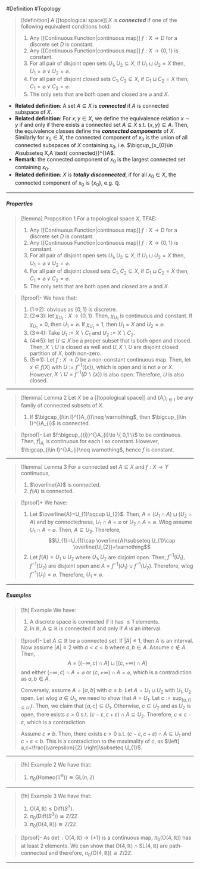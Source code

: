 #Definition #Topology 

> [!definition]
> A [[topological space]] $X$ is ***connected*** if one of the following equivalent conditions hold:
> 1. Any [[Continuous Function|continuous map]] $f:X\to D$ for a discrete set $D$ is constant.
> 2. Any [[Continuous Function|continuous map]] $f:X\to \{ 0,1 \}$ is constant.
> 4. For all pair of disjoint open sets $U_{1},U_{2}\subseteq X$, if $U_{1}\sqcup U_{2}=X$ then, $U_{1}=\varnothing\lor U_{2}=\varnothing$.
> 5. For all pair of disjoint closed sets $C_{1},C_{2}\subseteq X$, if $C_{1}\sqcup C_{2}=X$ then, $C_{1}=\varnothing\lor C_{2}=\varnothing$.
> 6. The only sets that are both open and closed are $\varnothing$ and $X$.
- **Related definition**: A set $A\subseteq X$ is ***connected*** if $A$ is connected subspace of $X$. 
- **Related definition**: For $x,y\in X$, we define the equivalence relation $x\sim y$ if and only if there exists a connected set $A\subseteq X$ s.t. $\{ x,y \}\subseteq A$. Then, the equivalence classes define the ***connected components*** of $X$. Similarly for $x_{0}\in X$, the connected component of $x_{0}$ is the union of all connected subspaces of $X$ containing $x_{0}$, i.e. $\bigcup_{x_{0}\in A\subseteq X,A \text{ connected}}^{}A$.
- **Remark**: the connected component of $x_{0}$ is the largest connected set containing $x_{0}$.
- **Related definition**: $X$ is ***totally disconnected***, if for all $x_{0}\in X$, the connected component of $x_{0}$ is $\{ x_{0} \}$, e.g. $\mathbb{Q}$.
---
##### Properties

> [!lemma] Proposition 1
> For a topological space $X$, TFAE:
> 1. Any [[Continuous Function|continuous map]] $f:X\to D$ for a discrete set $D$ is constant.
> 2. Any [[Continuous Function|continuous map]] $f:X\to \{ 0,1 \}$ is constant.
> 4. For all pair of disjoint open sets $U_{1},U_{2}\subseteq X$, if $U_{1}\sqcup U_{2}=X$ then, $U_{1}=\varnothing\lor U_{2}=\varnothing$.
> 5. For all pair of disjoint closed sets $C_{1},C_{2}\subseteq X$, if $C_{1}\sqcup C_{2}=X$ then, $C_{1}=\varnothing\lor C_{2}=\varnothing$.
> 5. The only sets that are both open and closed are $\varnothing$ and $X$.

> [!proof]-
> We have that:
> 1. (1=>2): obvious as $\{ 0,1 \}$ is discretre.
> 2. (2=>3): let $\chi_{U_{1}}:X\to \{ 0,1 \}$. Then, $\chi_{U_{1}}$ is continuous and constant. If $\chi_{U_{1}}=0$, then $U_{1}=\varnothing$. If $\chi_{U_{1}}=1$, then $U_{1}=X$ and $U_{2}=\varnothing$.
> 3. (3=>4): Take $U_{1}:=X \backslash C_{1}$ and $U_{2}:=X \backslash C_{2}$. 
> 4. (4=>5): let $U\subseteq X$ be a proper subset that is both open and closed. Then, $X \backslash U$ is closed as well and $U,X \backslash U$ are disjoint closed partition of $X$, both non-zero. 
> 5. (5=>1): Let $f:X\to D$ be a non-constant continuous map. Then, let $x\in f(X)$ with $U:=f^{-1}(\{ x \})$, which is open and is not $\varnothing$ or $X$. However, $X \backslash U=f^{-1}(D\backslash \{ x \})$ is also open. Therefore, $U$ is also closed.
---
> [!lemma] Lemma 2
> Let $X$ be a [[topological space]] and $(A_{i})_{i\in I}$ be any family of connected subsets of $X$. 
> 1. If $\bigcap_{i\in I}^{}A_{i}\neq \varnothing$, then $\bigcup_{i\in I}^{}A_{i}$ is connected.

> [!proof]-
> Let $f:\bigcup_{{i}}^{}A_{i}\to \{ 0,1 \}$ to be continuous. Then, $f|_{A_{i}}$ is continuous for each $i$ so constant. However, $\bigcap_{i\in I}^{}A_{i}\neq \varnothing$, hence $f$ is constant.
---

> [!lemma] Lemma 3
> For a connected set $A\subseteq X$ and $f:X\to Y$ continuous, 
> 1. $\overline{A}$ is connected.
> 2. $f(A)$ is connected.

> [!proof]+
> We have: 
> 1. Let $\overline{A}=U_{1}\sqcup U_{2}$. Then, $A=(U_{1}\cap A)\sqcup(U_{2}\cap A)$ and by connectedness, $U_{1}\cap A=\varnothing$ or $U_{2}\cap A=\varnothing$. Wlog assume $U_{1}\cap A=\varnothing$. Then, $A\subseteq U_{2}$. Therefore, $$U_{1}=U_{1}\cap \overline{A}\subseteq U_{1}\cap \overline{U_{2}}=\varnothing$$
> 2. Let $f(A)=U_{1}\cup U_{2}$ where $U_{1},U_{2}$ are disjoint open. Then, $f^{-1}(U_{1}),f^{-1}(U_{2})$ are disjoint open and $A=f^{-1}(U_{1})\cup f^{-1}(U_{2})$. Therefore, wlog $f^{-1}(U_{1})=\varnothing$. Therefore, $U_{1}=\varnothing$.

---
##### Examples
> [!h] Example
> We have: 
> 1. A discrete space is connected if it has $\leq 1$ elements.
> 2. In $\mathbb{R}$, $A\subseteq \mathbb{R}$ is connected if and only if $A$ is an interval.

> [!proof]-
> Let $A\subseteq \mathbb{R}$ be a connected set. If $\left| A \right|\leq 1$, then $A$ is an interval. Now assume $\left| A \right|\geq 2$ with $a<c<b$ where $a,b\in A$. Assume $c\notin A$. Then, $$A=[(-\infty,c)\cap A]\sqcup[(c,+\infty)\cap A]$$and either $(-\infty,c)\cap A=\varnothing$ or  $(c,+\infty)\cap A=\varnothing$, which is a contradiction as $a,b\in A$.
> 
> Conversely, assume $A=[a,b]$ with $a\leq b$. Let $A=U_{1}\sqcup U_{2}$ with $U_{1},U_{2}$ open. Let wlog $a\in U_{1}$, we need to show that $A=U_{1}$. Let $c:=\sup_{{[a,t]\subseteq U_{1}}} t$. Then, we claim that $[a,c]\subseteq U_{1}$. Otherwise, $c\in U_{2}$ and as $U_{2}$ is open, there exists $\varepsilon>0$ s.t. $(c-\varepsilon,c+\varepsilon)\cap A\subseteq U_{2}$. Therefore, $c\leq c-\varepsilon$, which is a contradiction.
> 
> Assume $c\neq b$. Then, there exists $\varepsilon>0$ s.t. $(c-\varepsilon,c+\varepsilon)\cap A\subseteq U_{1}$ and $c+\varepsilon<b$. This is a contradiction to the maximality of $c$, as $\left[ a,c+\frac{\varepsilon}{2} \right]\subseteq U_{1}$. 
---
> [!h] Example 2
> We have that: 
> 1. $\pi_{0}(\text{Homeo}(\mathbb{T}^{n}))\cong\text{GL}(n,\mathbb{Z})$
---
> [!h] Example 3
> We have that: 
> 1. $\text{O}(4,\mathbb{R})\leq \text{Diff}(S^3)$.
> 2. $\pi_{0}(\text{Diff}(S^3))\cong \mathbb{Z} / 2\mathbb{Z}$.
> 3. $\pi_{0}(\text{O}(4,\mathbb{R}))\cong \mathbb{Z} / 2\mathbb{Z}$.

> [!proof]-
> As $\det:\text{O}(4,\mathbb{R})\to \{ \pm 1 \}$ is a continuous map, $\pi_{0}(\text{O}(4,\mathbb{R}))$ has at least 2 elements. We can show that $\text{O}(4,\mathbb{R})\cap \text{SL}(4,\mathbb{R})$ are path-connected and therefore, $\pi_{0}(\text{O}(4,\mathbb{R}))\cong \mathbb{Z} / 2\mathbb{Z}$.
---
